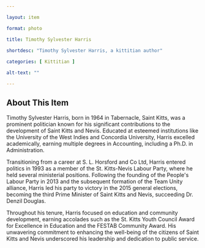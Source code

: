 ```yaml
--- 

layout: item

format: photo 

title: Timothy Sylvester Harris 
 
shortdesc: "Timothy Sylvester Harris, a kittitian author"

categories: [ Kittitian ] 

alt-text: ""

--- 
```


## About This Item 

Timothy Sylvester Harris, born in 1964 in Tabernacle, Saint Kitts, was a prominent politician known for his significant contributions to the development of Saint Kitts and Nevis. Educated at esteemed institutions like the University of the West Indies and Concordia University, Harris excelled academically, earning multiple degrees in Accounting, including a Ph.D. in Administration.

Transitioning from a career at S. L. Horsford and Co Ltd, Harris entered politics in 1993 as a member of the St. Kitts-Nevis Labour Party, where he held several ministerial positions. Following the founding of the People's Labour Party in 2013 and the subsequent formation of the Team Unity alliance, Harris led his party to victory in the 2015 general elections, becoming the third Prime Minister of Saint Kitts and Nevis, succeeding Dr. Denzil Douglas.

Throughout his tenure, Harris focused on education and community development, earning accolades such as the St. Kitts Youth Council Award for Excellence in Education and the FESTAB Community Award. His unwavering commitment to enhancing the well-being of the citizens of Saint Kitts and Nevis underscored his leadership and dedication to public service.
